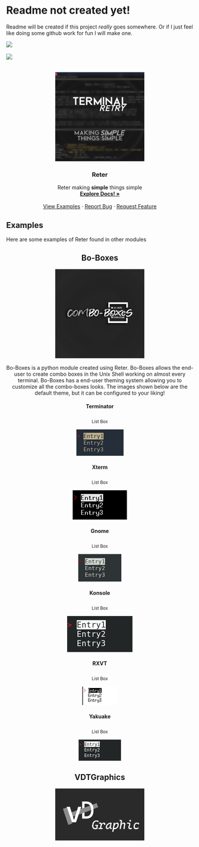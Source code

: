 # Readme not created yet!
Readme will be created if this project *really* goes somewhere. Or if I just feel like doing some github work for fun I will make one.

![](http://ForTheBadge.com/images/badges/made-with-python.svg)

![](https://img.shields.io/badge/Ko--fi-F16061?style=for-the-badge&logo=ko-fi&logoColor=white)


<!-- TOP OF README ANCHOR -->
<a name="top"></a>

<!-- PROJECT LOGO -->
<br />
<div align="center">
  <a href="https://github.com/ZackeryRSmith/Reter/">
    <img src="https://github.com/ZackeryRSmith/Reter/blob/main/md-assets/Reter/Reter.jpg" alt="Reter logo" width="240" height="240">
  </a>

<h3 align="center">Reter</h3>

  <p align="center">
    Reter making <b>simple</b> things simple 
    <br />
    <a href="https://github.com/ZackeryRSmith/Reter/"><strong>Explore Docs! »</strong></a>
    <br />
    <br />
    <a href="https://github.com/ZackeryRSmith/Reter/">View Examples</a>
    ·
    <a href="https://github.com/ZackeryRSmith/Reter/issues">Report Bug</a>
    ·
    <a href="https://github.com/ZackeryRSmith/Reter/issues">Request Feature</a>
  </p>
</div>


## Examples
Here are some examples of Reter found in other modules

<h2 align="center">Bo-Boxes</h2>
<div align="center">
  <a href="https://github.com/ZackeryRSmith/Bo-Boxes/">
    <img src="https://github.com/ZackeryRSmith/Reter/blob/main/md-assets/BoBoxes/Bo-Boxes.jpg" alt="Bo-Boxes logo" width="240" height="240">
  </a>

Bo-Boxes is a python module created using Reter. Bo-Boxes allows the end-user to create combo boxes in the Unix Shell working on almost every terminal. Bo-Boxes has a end-user theming system allowing you to customize all the combo-boxes looks. The images shown below are the default theme, but it can be configured to your liking!

#### Terminator
<sub>List Box</sub>

![](https://github.com/ZackeryRSmith/Reter/blob/main/md-assets/BoBoxes/terminator-listboxes.png)

#### Xterm
<sub>List Box</sub>

![](https://github.com/ZackeryRSmith/Reter/blob/main/md-assets/BoBoxes/xterm-listboxes.png)

#### Gnome
<sub>List Box</sub>

![](https://github.com/ZackeryRSmith/Reter/blob/main/md-assets/BoBoxes/gnome-listboxes.png)

#### Konsole
<sub>List Box</sub>

![](https://github.com/ZackeryRSmith/Reter/blob/main/md-assets/BoBoxes/konsole-listboxes.png)

#### RXVT
<sub>List Box</sub>

![](https://github.com/ZackeryRSmith/Reter/blob/main/md-assets/BoBoxes/rxvt-listboxes.png)

#### Yakuake
<sub>List Box</sub>

![](https://github.com/ZackeryRSmith/Reter/blob/main/md-assets/BoBoxes/yakuake-listboxes.png)
<h2></h2>

<!-- Not too sure sure if I will make this
<h2 align="center">Cures</h2>
<div align="center">
  <a href="https://github.com/ZackeryRSmith/Cures/">
    <img src="https://github.com/ZackeryRSmith/Reter/blob/main/md-assets/Cures.jpg" alt="Cures logo" width="240" height="240">
  </a>
  
Cures is a open-source python module created using reter. Cures is the open-source equivalent to Curses, a closed-source module not quite up-to-date with newer versions of python. Cures like Curses is a python module for providing the programmer with an abstraction of a display containing multiple non-overlapping windows of text. If that sounds complex don't worry, images are shown below with what 
>providing the programmer with an abstraction of a display containing multiple non-overlapping windows of text

Really means! 
-->

<h2 align="center">VDTGraphics</h2>
<div align="center">
  <a href="https://github.com/ZackeryRSmith/VDTGraphics/">
    <img src="https://github.com/ZackeryRSmith/Reter/blob/main/md-assets/VDTGraphic/VDTGraphic.jpg" alt="VDTGraphics logo" width="240" height="140">
  </a>
  
